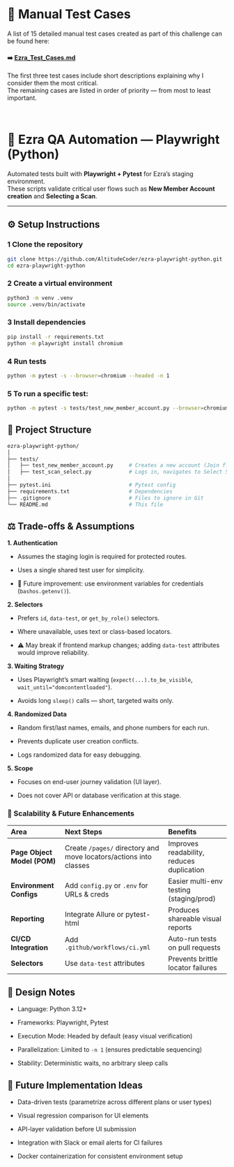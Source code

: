 # 🧾 Manual Test Cases

A list of 15 detailed manual test cases created as part of this challenge can be found here:

#### ➡️ [Ezra_Test_Cases.md](./Ezra_Test_Cases.md)

The first three test cases include short descriptions explaining why I consider them the most critical.  
The remaining cases are listed in order of priority — from most to least important.

<br>

# 🧪 Ezra QA Automation — Playwright (Python)

Automated tests built with **Playwright + Pytest** for Ezra’s staging environment.  
These scripts validate critical user flows such as **New Member Account creation** and **Selecting a Scan**.

---

## ⚙️ Setup Instructions

### 1 Clone the repository
```bash
git clone https://github.com/AltitudeCoder/ezra-playwright-python.git
cd ezra-playwright-python
```

### 2 Create a virtual environment
```bash
python3 -m venv .venv
source .venv/bin/activate
```
### 3 Install dependencies
```bash
pip install -r requirements.txt
python -m playwright install chromium
```

### 4 Run tests
```bash
python -m pytest -s --browser=chromium --headed -n 1
```

### 5 To run a specific test:
```bash
python -m pytest -s tests/test_new_member_account.py --browser=chromium --headed
```

## 📁 Project Structure
```bash
ezra-playwright-python/
│
├── tests/
│   ├── test_new_member_account.py     # Creates a new account (Join flow)
│   ├── test_scan_select.py            # Logs in, navigates to Select Scan page, selects plan
│
├── pytest.ini                         # Pytest config
├── requirements.txt                   # Dependencies
├── .gitignore                         # Files to ignore in Git
└── README.md                          # This file
```

## ⚖️ Trade-offs & Assumptions

**1. Authentication**

* Assumes the staging login is required for protected routes.

* Uses a single shared test user for simplicity.

- 🔁 Future improvement: use environment variables for credentials (```bashos.getenv()```).

**2. Selectors**

* Prefers `id`, `data-test`, or `get_by_role()` selectors.

* Where unavailable, uses text or class-based locators.

- ⚠️ May break if frontend markup changes; adding `data-test` attributes would improve reliability.

**3. Waiting Strategy**

* Uses Playwright’s smart waiting (`expect(...).to_be_visible`, `wait_until="domcontentloaded"`).

* Avoids long `sleep()` calls — short, targeted waits only.

**4. Randomized Data**

* Random first/last names, emails, and phone numbers for each run.

* Prevents duplicate user creation conflicts.

- Logs randomized data for easy debugging.

**5. Scope**

* Focuses on end-user journey validation (UI layer).

* Does not cover API or database verification at this stage.

### 🚀 Scalability & Future Enhancements
| Area | Next Steps |	Benefits | 
| :------------- | :------------- |:------------- |
| **Page Object Model (POM)**| Create `/pages/` directory and move locators/actions into classes| Improves readability, reduces duplication|
| **Environment Configs**|	Add `config.py` or `.env` for URLs & creds | Easier multi-env testing (staging/prod)
| **Reporting**|	Integrate Allure or pytest-html |	Produces shareable visual reports
| **CI/CD Integration**|	Add `.github/workflows/ci.yml` |	Auto-run tests on pull requests
| **Selectors**|	Use `data-test` attributes |	Prevents brittle locator failures |


## 🧱 Design Notes

* Language: Python 3.12+

* Frameworks: Playwright, Pytest

- Execution Mode: Headed by default (easy visual verification)

+ Parallelization: Limited to `-n 1` (ensures predictable sequencing)

+ Stability: Deterministic waits, no arbitrary sleep calls

## 🧩 Future Implementation Ideas

* Data-driven tests (parametrize across different plans or user types)

* Visual regression comparison for UI elements

- API-layer validation before UI submission

- Integration with Slack or email alerts for CI failures

+ Docker containerization for consistent environment setup


